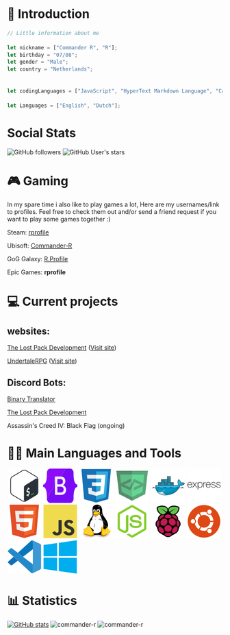 # 👋 Introduction
```js
// Little information about me

let nickname = ["Commander R", "R"];
let birthday = "07/08";
let gender = "Male";
let country = "Netherlands";


let codingLanguages = ["JavaScript", "HyperText Markdown Language", "Cascading Style Sheets", "Embedded JavaScript"];

let Languages = ["English", "Dutch"];
```


# Social Stats

![GitHub followers](https://img.shields.io/github/followers/commander-r?label=Folowers&style=social)
![GitHub User's stars](https://img.shields.io/github/stars/commander-r?label=User%20Stars&style=social)


# 🎮 Gaming
In my spare time i also like to play games a lot, Here are my usernames/link to profiles. Feel free to check them out and/or send a friend request if you want to play some games together :)

Steam: [rprofile](https://steamcommunity.com/id/rprofile/)

Ubisoft: [Commander-R](https://ubisoftconnect.com/en-US/profile/commander-r/)

GoG Galaxy: [R.Profile](https://www.gog.com/u/R.Profile)

Epic Games: **rprofile**

# 💻 Current projects

## websites:

[The Lost Pack Development](https://github.com/The-Lost-Pack-Development/lost-pack.xyz) ([Visit site](https://lost-pack.xyz))

[UndertaleRPG](https://github.com/Undertale-RPG/Undertale-RPG-website) ([Visit site](https://undertalerpg.monster))

## Discord Bots:

[Binary Translator](https://github.com/The-Lost-Pack-Development/Binary-translator)

[The Lost Pack Development](https://github.com/The-Lost-Pack-Development/Lost-Pack-Discord-Bot)

Assassin's Creed IV: Black Flag (ongoing)



# 🧑‍💻 Main Languages and Tools

[![bash](icons/bash.svg)](https://www.gnu.org/software/bash/)
[![bootstrap](icons/bootstrap.svg)](https://getbootstrap.com)
[![css](icons/css.svg)](https://www.w3schools.com/css/)
[![devicon](icons/devicon.svg)](https://devicon.dev)
[![docker](icons/docker.svg)](https://www.docker.com/)
[![express](icons/express.svg)](https://expressjs.com)
[![html](icons/html.svg)](https://www.w3.org/html/)
[![javascript](icons/javascript.svg)](https://developer.mozilla.org/en-US/docs/Web/JavaScript)
[![linux](icons/linux.svg)](https://www.linux.org/)
[![nodejs](icons/nodejs.svg)](https://nodejs.org)
[![raspberrypi](icons/raspberrypi.svg)](https://raspberrypi.org)
[![ubuntu](icons/ubuntu.svg)](https://www.ubuntu.org)
[![vscode](icons/vscode.svg)](https://code.visualstudio.com/)
[![windows](icons/windows.svg)](https://www.microsoft.com/en-us/windows)






# 📊 Statistics

[![GitHub stats](https://github-readme-stats.vercel.app/api?username=commander-r&theme=tokyonight&show_icons=true&include_all_commits=true&count_private=true)](https://github.com/commander-r)
![commander-r](https://github-readme-stats.vercel.app/api/top-langs?username=commander-r&show_icons=true&locale=en&layout=compact&theme=vue-dark)
![commander-r](https://github-readme-streak-stats.herokuapp.com/?user=commander-r&theme=vue-dark)
